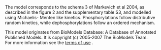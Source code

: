 

The model corresponds to the schema 3 of Markevich et al 2004, as described in
the figure 2 and the supplementary table S3, and modelled using Michaelis-
Menten like kinetics. Phosphorylations follow distributive random kinetics,
while dephosphorylations follow an ordered mechanism.

This model originates from BioModels Database: A Database of Annotated
Published Models. It is copyright (c) 2005-2007 The BioModels Team.  
For more information see the [terms of
use](http://www.ebi.ac.uk/biomodels/legal.html) .

